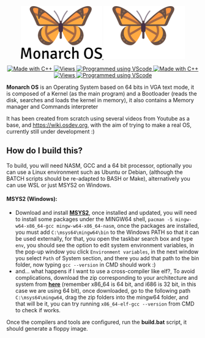 <!-- Logo -->
<p align="center">
    <a href="https://github.com/TheBigEye/Monarch-OS#gh-light-mode-only"> <!-- light mode -->
        <img
            width="42%"
            src="https://github.com/TheBigEye/TheBigEye/blob/main/Projects/Monarch-OS/Light-header.svg?raw=true" alt="Light mode Monarch OS logo!"
        />
    </a>
    <a href="https://github.com/TheBigEye/Monarch-OS#gh-dark-mode-only"> <!-- dark mode -->
        <img
            width="42%"
            src="https://github.com/TheBigEye/TheBigEye/blob/main/Projects/Monarch-OS/Dark-header.svg?raw=true" alt="Dark mode Monarch OS logo!!"
        />
    </a>
</p>

<!-- Badges -->
<p align="center"> 
     <a href="https://github.com/TheBigEye#gh-light-mode-only"> <!-- light mode -->
          <img 
               src="https://img.shields.io/badge/C%2B%2B-00599C?style=for-the-badge&logo=c%2B%2B&logoColor=FF9641&color=4f4f4f"
               Title="Made with C++"  
          />
          <img 
               src="https://komarev.com/ghpvc/?username=Eye-Monarch-OS&label=Views&color=FF9641&style=for-the-badge" 
               Title="Views" 
          />
          <img 
               src="https://img.shields.io/badge/VSCode-0078D4?style=for-the-badge&logo=visual%20studio%20code&logoColor=FF9641&color=4f4f4f" 
               Title="Programmed using VScode" 
          />
     </a>
     <a href="https://github.com/TheBigEye#gh-dark-mode-only"> <!-- dark mode -->
          <img 
               src="https://img.shields.io/badge/C%2B%2B-00599C?style=for-the-badge&logo=c%2B%2B&logoColor=FF9641&color=4f4f4f" 
               Title="Made with C++"  
          />
          <img 
               src="https://komarev.com/ghpvc/?username=Eye-Monarch-OS&label=Views&color=000000&style=for-the-badge" 
               Title="Views" 
          />
          <img 
               src="https://img.shields.io/badge/VSCode-0078D4?style=for-the-badge&logo=visual%20studio%20code&logoColor=FF9641&color=000000" 
               Title="Programmed using VScode" 
          />
     </a>
</p>

**Monarch OS** is an Operating System based on 64 bits in VGA text mode, it is composed of a Kernel (as the main program) and a Bootloader (reads the disk, searches and loads the kernel in memory), it also contains a Memory manager and Commands interpreter

It has been created from scratch using several videos from Youtube as a base, and https://wiki.osdev.org, with the aim of trying to make a real OS, currently still under development :)

## How do I build this?
To build, you will need NASM, GCC and a 64 bit processor, optionally you can use a Linux environment such as Ubuntu or Debian, (although the BATCH scripts should be re-adapted to BASH or Make), alternatively you can use WSL or just MSYS2 on Windows.

#### MSYS2 (Windows):
- Download and install [**MSYS2**](https://www.msys2.org/), once installed and updated, you will need to install some packages under the MINGW64 shell, `pacman -S mingw-w64-x86_64-gcc mingw-w64-x86_64-nasm`, once the packages are installed, you must add `C:\msys64\mingw64\bin` to the Windows PATH so that it can be used externally, for that, you open the taskbar search box and type `env`, you should see the option to edit system environment variables, in the pop-up window you click `Environment variables`, in the next window you select `Path` of System section, and there you add that path to the bin folder, now typing `gcc --version` in CMD should work :)
- and... what happens if I want to use a cross-compiler like elf?, To avoid complications, download the zip corresponding to your architecture and system from [**here**](https://github.com/lordmilko/i686-elf-tools/releases/tag/7.1.0) (remember x86_64 is 64 bit, and i686 is 32 bit, in this case we are using 64 bit), once downloaded, go to the following path `C:\msys64\mingw64`, drag the zip folders into the mingw64 folder, and that will be it, you can try running `x86_64-elf-gcc --version` from CMD to check if works.


Once the compilers and tools are configured, run the **build.bat** script, it should generate a floppy image.

<!-- ## Features

#### Desktop environment:
- It is composed of a wallpaper along with a taskbar.
- The taskbar contains a clock, volume and internet icons.
- A start menu.
- Draggabble windows.

#### Programs:
- **Terminal** - you can write and execute commands.
- **File manager** - You can see files and folders, change directories and see the size of each file.
- **Browser** - You can browse the internet (currently it only uses html 3, so most of the pages don't work very well).

#### Miscellaneous:
- **Boot loader** (animation).
- **BIOS**.
- **RSOD** (Red Screen of Death).
- **BSOD** (Black Screen of Death).
- **GSOD** (Green Screen of death).
- **Login** (unused).
- **Desktop mode**.
- **Terminal mode.**
- **File system**.

#### Some current ideas:
- **Antivirus (fake).**
- **Control pane.**
- **Draggable desktop icons.**
- **Internet.**
- **System configuration.**
- **Reboot and shutdown.**

## Bugs
- Dragging windows can cause their content to flicker or no longer render.
- Sometimes taskbar buttons flicker.

## Installation
Download the code and unzip it, it is necessary to have Python 3.10 and have the following modules installed 

- [`Pillow`          ](https://github.com/python-pillow/Pillow)          Necessary so that the program can read the images and work.
- [`Psutil`          ](https://github.com/giampaolo/psutil)              Necessary for the neofetch command and some functions to work.
- [`Tkinterweb`      ](https://github.com/Andereoo/TkinterWeb)           Necessary for the browser to work.
- [`TkinterMapView`  ](https://github.com/TomSchimansky/TkinterMapView)  Necessary for the Map Viewer to work.

For a quick installation use the following command inside the project folder:

```sh
pip install -r requirements.txt
```

And double click on OS.py file to run the project or just in the command line you write 
```sh
python OS.py
```
**NOTE**: If you're on a on a minimal Linux installation, you need a desktop or window manager compatible with the `python-tk` package to work ._.
-->
#

<!-- -------------------------------------------------------------------------- Credits ------------------------------------------------------------------------------>
<!-- Header and footer svgs --- kyechan99/capsule-render -->
<!-- Views counter --- antonkomarev/github-profile-views-counter -->
<!-- ---------------------------------------------------------------------------- END -------------------------------------------------------------------------------->
